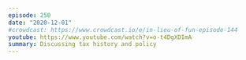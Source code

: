 ```yaml
---
episode: 250
date: "2020-12-01"
#crowdcast: https://www.crowdcast.io/e/in-lieu-of-fun-episode-144
youtube: https://www.youtube.com/watch?v=o-t4DgXDImA
summary: Discussing tax history and policy
---
```


